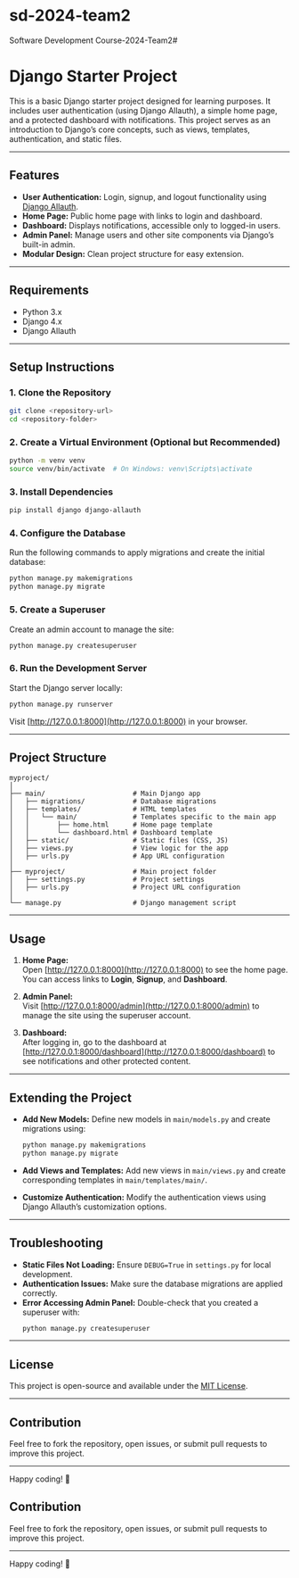 # sd-2024-team2
Software Development Course-2024-Team2# 


# Django Starter Project  

This is a basic Django starter project designed for learning purposes. It includes user authentication (using Django Allauth), a simple home page, and a protected dashboard with notifications. This project serves as an introduction to Django’s core concepts, such as views, templates, authentication, and static files.

---

## Features

- **User Authentication:** Login, signup, and logout functionality using [Django Allauth](https://django-allauth.readthedocs.io/).  
- **Home Page:** Public home page with links to login and dashboard.  
- **Dashboard:** Displays notifications, accessible only to logged-in users.  
- **Admin Panel:** Manage users and other site components via Django’s built-in admin.  
- **Modular Design:** Clean project structure for easy extension.

---

## Requirements

- Python 3.x  
- Django 4.x  
- Django Allauth  

---

## Setup Instructions

### 1. Clone the Repository  
```bash
git clone <repository-url>
cd <repository-folder>
```

### 2. Create a Virtual Environment (Optional but Recommended)  
```bash
python -m venv venv
source venv/bin/activate  # On Windows: venv\Scripts\activate
```

### 3. Install Dependencies  
```bash
pip install django django-allauth
```

### 4. Configure the Database  
Run the following commands to apply migrations and create the initial database:

```bash
python manage.py makemigrations
python manage.py migrate
```

### 5. Create a Superuser  
Create an admin account to manage the site:

```bash
python manage.py createsuperuser
```

### 6. Run the Development Server  
Start the Django server locally:

```bash
python manage.py runserver
```

Visit [http://127.0.0.1:8000](http://127.0.0.1:8000) in your browser.

---

## Project Structure

```plaintext
myproject/
│
├── main/                      # Main Django app
│   ├── migrations/            # Database migrations
│   ├── templates/             # HTML templates
│   │   └── main/              # Templates specific to the main app
│   │       ├── home.html      # Home page template
│   │       └── dashboard.html # Dashboard template
│   ├── static/                # Static files (CSS, JS)
│   ├── views.py               # View logic for the app
│   ├── urls.py                # App URL configuration
│
├── myproject/                 # Main project folder
│   ├── settings.py            # Project settings
│   ├── urls.py                # Project URL configuration
│
└── manage.py                  # Django management script
```

---

## Usage

1. **Home Page:**  
   Open [http://127.0.0.1:8000](http://127.0.0.1:8000) to see the home page. You can access links to **Login**, **Signup**, and **Dashboard**.

2. **Admin Panel:**  
   Visit [http://127.0.0.1:8000/admin](http://127.0.0.1:8000/admin) to manage the site using the superuser account.

3. **Dashboard:**  
   After logging in, go to the dashboard at [http://127.0.0.1:8000/dashboard](http://127.0.0.1:8000/dashboard) to see notifications and other protected content.

---

## Extending the Project

- **Add New Models:** Define new models in `main/models.py` and create migrations using:
  ```bash
  python manage.py makemigrations
  python manage.py migrate
  ```

- **Add Views and Templates:** Add new views in `main/views.py` and create corresponding templates in `main/templates/main/`.

- **Customize Authentication:** Modify the authentication views using Django Allauth’s customization options.

---

## Troubleshooting

- **Static Files Not Loading:** Ensure `DEBUG=True` in `settings.py` for local development.  
- **Authentication Issues:** Make sure the database migrations are applied correctly.  
- **Error Accessing Admin Panel:** Double-check that you created a superuser with:
  ```bash
  python manage.py createsuperuser
  ```

---

## License

This project is open-source and available under the [MIT License](https://opensource.org/licenses/MIT).

---

## Contribution

Feel free to fork the repository, open issues, or submit pull requests to improve this project.

---

Happy coding! 🎉
## Contribution

Feel free to fork the repository, open issues, or submit pull requests to improve this project.

---

Happy coding! 🎉
